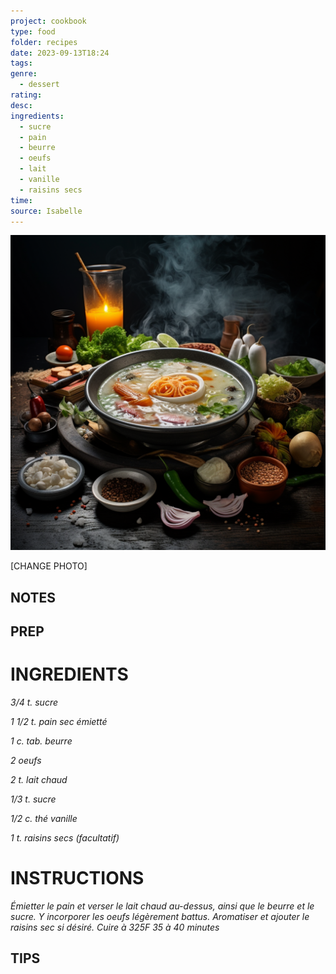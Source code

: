 ```yaml
---
project: cookbook
type: food
folder: recipes
date: 2023-09-13T18:24
tags: 
genre:
  - dessert
rating: 
desc: 
ingredients:
  - sucre
  - pain
  - beurre
  - oeufs
  - lait
  - vanille
  - raisins secs
time: 
source: Isabelle
---
```


![IMAGE](_default.png)


[CHANGE PHOTO]


## NOTES




## PREP


# INGREDIENTS

_3/4 t. sucre_

_1 1/2 t. pain sec émietté_

_1 c. tab. beurre_

_2 oeufs_

_2 t. lait chaud_

_1/3 t. sucre_

_1/2 c. thé vanille_

_1 t. raisins secs (facultatif)_



# INSTRUCTIONS

_Émietter le pain et verser le lait chaud au-dessus,_
_ainsi que le beurre et le sucre. Y incorporer_
_les oeufs légèrement battus. Aromatiser_
_et ajouter le raisins sec si désiré. Cuire à 325F_
_35 à 40 minutes_



## TIPS



